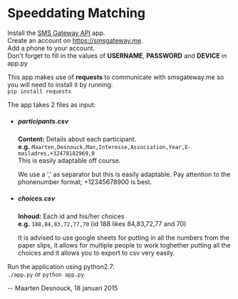 # Speeddating Matching

Install the [SMS Gateway API](https://play.google.com/store/apps/details?id=networked.solutions.sms.gateway.api) app.<br>
Create an account on <https://smsgateway.me>.<br>
Add a phone to your account.<br>
Don't forget to fill in the values of **USERNAME**, **PASSWORD** and **DEVICE** in app.py

This app makes use of **requests** to communicate with smsgateway.me so you will need to install it by running:<br>
`pip install requests`

The app takes 2 files as input:

- ##### participants.csv

  **Content:** Details about each participant.<br>
  **e.g.** `Maarten,Desnouck,Man,Interesse,Association,Year,E-mailadres,+32478182969,0`<br>
  This is easily adaptable off course.

  We use a ',' as separator but this is easily adaptable. Pay attention to the phonenumber format; +12345678900 is best.

- ##### choices.csv

  **Inhoud:** Each id and his/her choices<br>
  **e.g.** `188,84,83,72,77,70` (id 188 likes 84,83,72,77 and 70)

  It is advised to use google sheets for putting in all the numbers from the paper slips, it allows for multiple people to work toghether putting all the choices and it allows you to export to csv very easily.

Run the application using python2.7:<br>
`./app.py` or `python app.py`

-- Maarten Desnouck, 18 januari 2015
